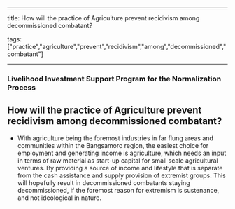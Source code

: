 
---

title: How will the practice of Agriculture prevent recidivism among decommissioned combatant?

tags: ["practice","agriculture","prevent","recidivism","among","decommissioned","combatant"]

---

### Livelihood Investment Support Program for the Normalization Process

## How will the practice of Agriculture prevent recidivism among decommissioned combatant?


 - With agriculture being the foremost industries in far flung areas and communities within the Bangsamoro region, the easiest choice for employment and generating income is agriculture, which needs an input in terms of raw material as start-up capital for small scale agricultural ventures. By providing a source of income and lifestyle that is separate from the cash assistance and supply provision of extremist groups. This will hopefully result in decommissioned combatants staying decommissioned, if the foremost reason for extremism is sustenance, and not ideological in nature.
